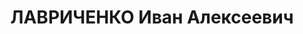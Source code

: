 ---
title: ЛАВРИЧЕНКО Иван Алексеевич
description: "1899, Донецька обл., Горлівський р-н, українець, освіта початкова, прож.:\
  \ м. Красний Луч, завідуючий міськфінвідділом \n  Військовою колегією Верховного\
  \ суду СРСР 2 січня 1938 р. засуджений до розстрілу. \n  Реабілітований у 1991 р."
---